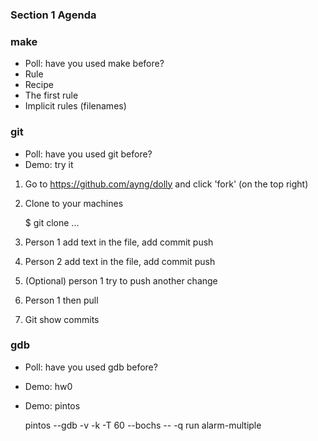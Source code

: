 ### Section 1 Agenda

### make

* Poll: have you used make before?
* Rule
* Recipe
* The first rule
* Implicit rules (filenames)

### git

* Poll: have you used git before?
* Demo: try it

1. Go to https://github.com/ayng/dolly and click 'fork' (on the top right)
1. Clone to your machines

    $ git clone ...

1. Person 1 add text in the file, add commit push
1. Person 2 add text in the file, add commit push
1. (Optional) person 1 try to push another change
1. Person 1 then pull
1. Git show commits

### gdb

* Poll: have you used gdb before?
* Demo: hw0
* Demo: pintos

    pintos --gdb -v -k -T 60 --bochs -- -q run alarm-multiple

